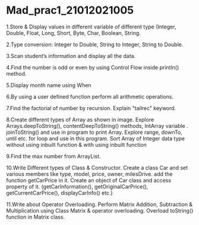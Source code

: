 # Mad_prac1_21012021005
1.Store & Display values in different variable of different type (Integer, Double, Float, Long, Short, Byte, Char, Boolean, String.

2.Type conversion:
  Integer to Double, String to Integer, String to Double.

3.Scan student’s information and display all the data.

4.Find the number is odd or even by using Control Flow inside println() method.

5.Display month name using When

6.By using a user defined function perform all arithmetic operations.

7.Find the factorial of number by recursion. Explain "tailrec" keyword.

8.Create different types of Array as shown in image. Explore Arrays.deepToString(), contentDeepToString() methods, IntArray variable .
  joinToString()  and use in program to print Array. Explore range, downTo, until etc. for loop and use in this program. Sort Array of 
  Integer data type without using inbuilt function & with using inbuilt function

9.Find the max number from ArrayList.

10.Write Different types of Class & Constructor. Create a class Car and set various members like type, model, price, owner, milesDrive. 
  add the function getCarPrice in it. Create an object of Car class and access property of it. (getCarInformation(), getOriginalCarPrice(), 
  getCurrentCarPrice(), displayCarInfo() etc.)

11.Write about Operator Overloading. Perform Matrix Addition, Subtraction & Multiplication using Class Matrix & operator overloading. Overload toString() function in Matrix class.

